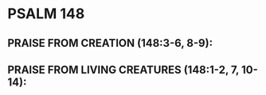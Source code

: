 ---
---
# PSALM 148 
## PRAISE FROM CREATION (148:3-6, 8-9): 
## PRAISE FROM LIVING CREATURES (148:1-2, 7, 10-14): 

